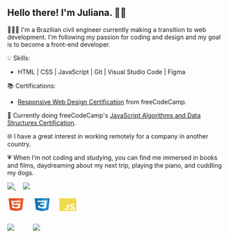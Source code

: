 ## Hello there! I'm Juliana. 👋🏼

👩🏻‍💻 I'm a Brazilian civil engineer currently making a transition to web development. I'm following my passion for coding and design and my goal is to become a front-end developer. 

💡 Skills:

- HTML | CSS | JavaScript | Git | Visual Studio Code | Figma

📚 Certifications:
- <a href="https://www.freecodecamp.org/certification/julianachagas/responsive-web-design">Responsive Web Design Certification</a> from freeCodeCamp.

🌱 Currently doing freeCodeCamp's <a href="https://www.freecodecamp.org/learn/javascript-algorithms-and-data-structures/">JavaScript Algorithms and Data Structures Certification</a>.

🌐 I have a great interest in working remotely for a company in another country.

💗 When I’m not coding and studying, you can find me immersed in books and films, daydreaming about my next trip, playing the piano, and cuddling my dogs.

<div>
  <a href="https://github.com/anuraghazra/github-readme-stats">
  <img height="150em" src="https://github-readme-stats.vercel.app/api?username=julianachagas&show_icons=true&theme=dracula&include_all_commits=true"/>
  </a>  
  &nbsp;&nbsp;&nbsp; 
  <a href="https://github.com/anuraghazra/github-readme-stats">
  <img height="110em" src="https://github-readme-stats.vercel.app/api/top-langs/?username=julianachagas&layout=compact&theme=dracula"/></a>
<div>
<div style="display: inline_block"><br>   
  <img align="center" alt="Juliana-HTML" height="30" width="40" src="https://raw.githubusercontent.com/devicons/devicon/master/icons/html5/html5-original.svg">
  &nbsp;&nbsp;&nbsp;
  <img align="center" alt="Juliana-CSS" height="30" width="40" src="https://raw.githubusercontent.com/devicons/devicon/master/icons/css3/css3-original.svg">
  &nbsp;&nbsp;&nbsp; 
  <img align="center" alt="Juliana-Js" height="30" width="40" src="https://raw.githubusercontent.com/devicons/devicon/master/icons/javascript/javascript-plain.svg">   
</div>

##
<div>
  <a href="https://github.com/julianachagas"><img  src="https://img.shields.io/badge/github-%23100000.svg?&style=for-the-badge&logo=github&logoColor=white"></a>
  &nbsp;&nbsp;&nbsp;&nbsp;&nbsp;&nbsp;&nbsp;&nbsp;&nbsp;
  <a href = "mailto: julianachagas@gmail.com"><img src="https://img.shields.io/badge/-Gmail-%23EA4335?style=for-the-badge&logo=gmail&logoColor=white" target="_blank"></a>
  &nbsp;&nbsp;&nbsp;&nbsp;&nbsp;&nbsp;&nbsp;&nbsp;&nbsp;  
  <!--<a href="#" target="_blank"><img src="https://img.shields.io/badge/-LinkedIn-%230077B5?style=for-the-badge&logo=linkedin&logoColor=white" target="_blank"></a> -->
</div>


    
